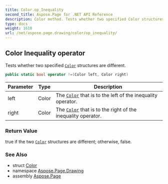 ```yaml
---
title: Color.op_Inequality
second_title: Aspose.Page for .NET API Reference
description: Color method. Tests whether two specified Color structures are different
type: docs
weight: 1610
url: /net/aspose.page.drawing/color/op_inequality/
---
```

## Color Inequality operator

Tests whether two specified [`Color`](../) structures are different.

```csharp
public static bool operator !=(Color left, Color right)
```

| Parameter | Type | Description |
| --- | --- | --- |
| left | Color | The [`Color`](../) that is to the left of the inequality operator. |
| right | Color | The [`Color`](../) that is to the right of the inequality operator. |

### Return Value

true if the two [`Color`](../) structures are different; otherwise, false.

### See Also

* struct [Color](../)
* namespace [Aspose.Page.Drawing](../../color/)
* assembly [Aspose.Page](../../../)


